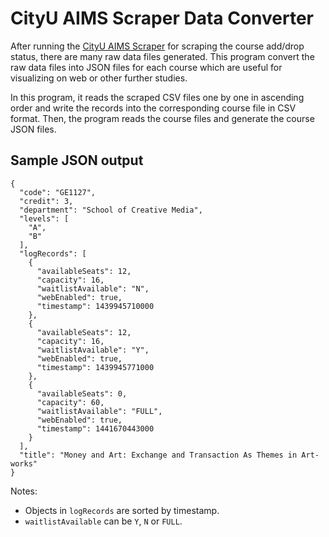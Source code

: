# CityU AIMS Scraper Data Converter

After running the [CityU AIMS Scraper](https://github.com/swiftzer/cityu-aims-scraper)
for scraping the course add/drop status, there are many raw data files generated.
This program convert the raw data files into JSON files for each course
which are useful for visualizing on web or other further studies.

In this program, it reads the scraped CSV files one by one in ascending order and
write the records into the corresponding course file in CSV format.
Then, the program reads the course files and generate the course JSON files.

## Sample JSON output

````
{
  "code": "GE1127",
  "credit": 3,
  "department": "School of Creative Media",
  "levels": [
    "A",
    "B"
  ],
  "logRecords": [
    {
      "availableSeats": 12,
      "capacity": 16,
      "waitlistAvailable": "N",
      "webEnabled": true,
      "timestamp": 1439945710000
    },
    {
      "availableSeats": 12,
      "capacity": 16,
      "waitlistAvailable": "Y",
      "webEnabled": true,
      "timestamp": 1439945771000
    },
    {
      "availableSeats": 0,
      "capacity": 60,
      "waitlistAvailable": "FULL",
      "webEnabled": true,
      "timestamp": 1441670443000
    }
  ],
  "title": "Money and Art: Exchange and Transaction As Themes in Art-works"
}
````

Notes:

* Objects in `logRecords` are sorted by timestamp.
* `waitlistAvailable` can be `Y`, `N` or `FULL`.